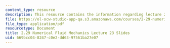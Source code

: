 ```yaml
---
content_type: resource
description: This resource contains the information regarding lecture 23 slides.
file: https://ol-ocw-studio-app-qa.s3.amazonaws.com/courses/2-29-numerical-fluid-mechanics-spring-2015/669bcc048247c0e2dd6397561ba27e07_MIT2_29S15_Lecture23.pdf
file_type: application/pdf
resourcetype: Document
title: 2.29 Numerical Fluid Mechanics Lecture 23 Slides
uid: 669bcc04-8247-c0e2-dd63-97561ba27e07
---
```

